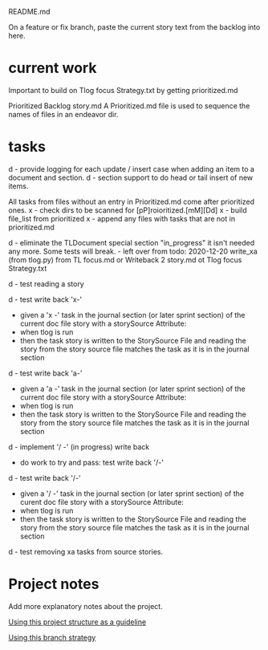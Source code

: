 README.md

On a feature or fix branch, paste the current story text 
from the backlog into here.
# current work
Important to build on Tlog focus Strategy.txt by getting prioritized.md

Prioritized Backlog story.md
A Prioritized.md file is used to sequence the names of files in an endeavor dir.

# tasks

d - provide logging for each update / insert case when adding an item to a document and section.
d - section support to do head or tail insert of new items.

All tasks from files without an entry in Prioritized.md come after prioritized ones.
x - check dirs to be scanned for [pP]roioritized.[mM][Dd]
x - build file_list from prioritized
x - append any files with tasks that are not in prioritized.md


d - eliminate the TLDocument special section "in_progress" it isn't needed any more.  Some tests will break.
            - left over from todo: 2020-12-20 write_xa (from tlog.py) from TL focus.md or Writeback 2 story.md ot Tlog focus Strategy.txt

d - test reading a story

d - test write back 'x-'  
 - given a 'x -' task in the journal section (or later sprint section) of the current doc file story with a storySource Attribute: 
 - when tlog is run
 - then 
    the task story is written to the StorySource File
    and reading the story from the story source file matches the task as it is in the journal section

d - test write back 'a-'  
 - given a 'a -' task in the journal section (or later sprint section) of the current doc file story with a storySource Attribute: 
 - when tlog is run
 - then 
    the task story is written to the StorySource File
    and reading the story from the story source file matches the task as it is in the journal section

d - implement '/ -' (in progress) write back
 - do work to try and pass: test write back '/-'

d - test write back '/-'  
 - given a '/ -' task in the journal section (or later sprint section) of the curent doc file story with a storySource Attribute: 
 - when tlog is run
 - then 
    the task story is written to the StorySource File
    and reading the story from the story source file matches the task as it is in the journal section
   
d - test removing xa tasks from source stories.

# Project notes
Add more explanatory notes about the project.

[Using this project structure as a guideline](https://www.jeffknupp.com/blog/2013/08/16/open-sourcing-a-python-project-the-right-way/)

[Using this branch strategy](https://nvie.com/posts/a-successful-git-branching-model/)
